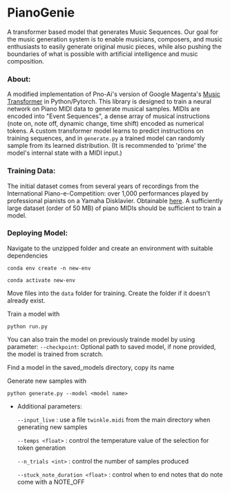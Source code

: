 # PianoGenie
A transformer based model that generates Music Sequences. Our goal for the music generation system is to enable musicians, composers, and music enthusiasts to easily generate original music pieces, while also pushing the boundaries of what is possible with artificial intelligence and music composition.

### About:
A modified implementation of Pno-Ai's version of Google Magenta's [Music Transformer](https://magenta.tensorflow.org/music-transformer) in Python/Pytorch. This library is designed to train a neural network on Piano MIDI data to generate musical samples. MIDIs are encoded into "Event Sequences", a dense array of musical instructions (note on, note off, dynamic change, time shift) encoded as numerical tokens. A custom transformer model learns to predict instructions on training sequences, and in `generate.py` a trained model can randomly sample from its learned distribution. (It is recommended to 'prime' the model's internal state with a MIDI input.)

### Training Data:
The initial dataset comes from several years of recordings from the International Piano-e-Competition: over 1,000 performances played by professional pianists on a Yamaha Disklavier. Obtainable [here](https://magenta.tensorflow.org/datasets/maestro). A sufficiently large dataset (order of 50 MB) of piano MIDIs should be sufficient to train a model.

### Deploying Model:
Navigate to the unzipped folder and create an environment with suitable dependencies

`conda env create -n new-env`

`conda activate new-env`

Move files into the `data` folder for training. Create the folder if it doesn't already exist.

Train a model with

`python run.py`

You can also train the model on previously trainde model by using parameter:
  `--checkpoint`: Optional path to saved model, if none provided, the model is trained from scratch.

Find a model in the saved_models directory, copy its name

Generate new samples with

`python generate.py --model <model name>`

  - Additional parameters:
  
    `--input_live` : use a file `twinkle.midi` from the main directory when generating new samples
    
    `--temps <float>` : control the temperature value of the selection for token generation
    
    `--n_trials <int>` : control the number of samples produced
    
    `--stuck_note_duration <float>` : control when to end notes that do note come with a NOTE_OFF

